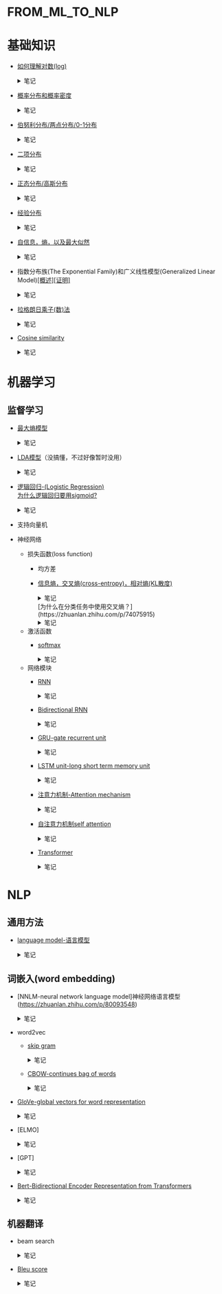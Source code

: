 # FROM_ML_TO_NLP
# 基础知识
* [如何理解对数(log)](https://www.zhihu.com/question/26097157/answer/121067428)
  <details>  
  <summary>笔记</summary>  
  
  ![1c6378a1bd8dd28da10f7ae82f37cba1_r](https://user-images.githubusercontent.com/7517810/107121417-4cd35700-6860-11eb-8fb2-68b5a0f2bc51.png)  
  对数本质上是指数坐标轴的**系数**(0,1,2,3...)。对数的底数是指数坐标轴的**乘数**(2)，对数的真数是指数坐标轴的**实际数值**(1,2,4,8...)。
  </details>     
* [概率分布和概率密度](https://www.jianshu.com/p/b570b1ba92bb)
  <details>  
  <summary>笔记</summary>  
  
  **(a)概率分布函数（累积概率函数）**   
  用于描述某一段连续值的概率分布，通常用```F(x)```表示,指数值小于等于x的所有概率之和，因此必然是单调递增的（因为概率不能小于0）    
  **(b)概率(质量)函数（离散值），概率密度函数（连续值）**   
  用于描述每个数值的概率，通常用```f(x)```表示，是F(x)的导数。因此f(x)曲线下[a,b]之间的面积就是数值在[a,b]之间的概率值。  
  ![742658-6902c1e6b17050f6](https://user-images.githubusercontent.com/7517810/107124240-a04da100-6870-11eb-987b-23ff0e9167cb.jpg)  
  </details>  
* [伯努利分布/两点分布/0-1分布](https://zh.wikipedia.org/wiki/%E4%BC%AF%E5%8A%AA%E5%88%A9%E5%88%86%E5%B8%83)
  <details>  
  <summary>笔记</summary>  
  
  ![微信截图_20210208210029](https://user-images.githubusercontent.com/7517810/107305338-caf65000-6a50-11eb-9c7e-351582192b1c.png)
  进行一次伯努利实验，成功则值为1，不成功则为0.坐标轴x轴为试验次数，y轴为当试验次数为x时的成功率。  
  </details> 
* [二项分布](https://zh.wikipedia.org/wiki/%E4%BA%8C%E9%A0%85%E5%BC%8F%E5%88%86%E5%B8%83)
  <details>  
  <summary>笔记</summary>  
  
  进行n伯努利实验，如果其中k次都成功了则概率函数如下图所示，如果n=1则等价于伯努利分布  
  ![微信截图_20210206174303](https://user-images.githubusercontent.com/7517810/107131262-c8ee8e80-68a2-11eb-923b-5dad0670d022.png)  
  </details> 
* [正态分布/高斯分布](https://zh.wikipedia.org/wiki/%E6%AD%A3%E6%80%81%E5%88%86%E5%B8%83)  
  <details>  
  <summary>笔记</summary>  
    
  ![微信截图_20210206175110](https://user-images.githubusercontent.com/7517810/107131408-ea9c4580-68a3-11eb-8c1e-8622cf0e3bd4.png)
  中心极限定理：大量统计独立的随机变量的平均值的分布趋近于正态分布。
  当二项分布中n无穷大，p=0.5时，可以近似于正态分布。  
  </details> 
* [经验分布](https://zh.wikipedia.org/wiki/%E7%BB%8F%E9%AA%8C%E5%88%86%E5%B8%83%E5%87%BD%E6%95%B0)  
  <details>  
  <summary>笔记</summary>  
    
  就是经验推断整体的一个方式。直接用数据里的样本来构建一个概率分布函数，首先假设每个样本的概率都是相同的，然后将所有样本按照大小顺序叠加起来就成了经验分布的概率分布函数了。 
  </details> 
* [自信息，熵，以及最大似然](https://blog.csdn.net/yujianmin1990/article/details/71213601)
  <details>  
  <summary>笔记</summary>  
  
  **自信息，I(x)**  
  表示不确定性的程度。一个事件确定发生，是没有信息量的；而一个事件发生的概率越小，则其信息量越大。未知所带来的不确定性，就是自信息要描述的目标。  
  ![微信截图_20210206151753](https://user-images.githubusercontent.com/7517810/107128779-84f18e80-688e-11eb-8222-8c1b6b2fbc9a.png)  
  **信息熵，H(x)**  
  自信息的期望值。均匀分布时熵最大。  
  ![微信截图_20210206151842](https://user-images.githubusercontent.com/7517810/107128797-9f2b6c80-688e-11eb-9fb5-b6077f519f09.png)  
  联合熵，H(X,Y)：联合分布的混乱程度。　  
  ![微信截图_20210211224424](https://user-images.githubusercontent.com/7517810/107728025-e1074900-6cba-11eb-8899-07e1781c52b7.png)  
  互信息，I(X,Y)：两个变量相互间相互依赖程度。  
  ![微信截图_20210211224433](https://user-images.githubusercontent.com/7517810/107728026-e1074900-6cba-11eb-8a8f-bb11947894e3.png)  
  [条件熵](https://zhuanlan.zhihu.com/p/26551798)，H(X|Y)：联合分布基于某变量的条件下的熵  
  ![微信截图_20210211224439](https://user-images.githubusercontent.com/7517810/107728027-e1074900-6cba-11eb-8e11-1674e88032f9.png)  
  交叉熵，CE(X,Y)：两个分布的不相似程度的描述，越相似，交叉熵越低，越不相似，交叉熵越高。 
  ![微信截图_20210211224142](https://user-images.githubusercontent.com/7517810/107727844-532b5e00-6cba-11eb-8b28-6da838495781.png)  
  相对熵，DKL(X,Y)：两个分布的不对称程度的距离，也叫KL divergence。  
  ![微信截图_20210211224449](https://user-images.githubusercontent.com/7517810/107728028-e19fdf80-6cba-11eb-97c6-ba8d25b65545.png)    
  关系：交叉熵=信息熵+相对熵，CE(X,Y)=H(X)+DKL(X,Y)  
  </details>  
* 指数分布族(The Exponential Family)和广义线性模型(Generalized Linear Model)[[概述]](https://zhuanlan.zhihu.com/p/22876460)[[证明]](https://xg1990.com/blog/archives/304)
  <details>  
  <summary>笔记</summary>  
  
  **指数分布族**  
  ![20190214085454173](https://user-images.githubusercontent.com/7517810/107122927-c0796200-6868-11eb-983a-cf482ddf2903.png)  
  指数分布族本质上是一些常用概率分布(高斯分布，伯努利分布...)的统一表达形式，用处是找出这些概率分布的共性。  
  T(y)是充分统计量，可以理解成数据无限时的y，也即目标值。  
  η是自然参数，可以理解为各个概率分布的参数的统一表达形式。  
  a(η)是对数配分函数，是归一化因子的对数形式，本质上是用于将概率归一化的。    
  也即T,a,b确定了一种分布，η是该分布的参数。  
  **广义线性模型**  
  使用广义线性模型建模时需要进行3个假设：  
  1. P(y|x;θ),即y的条件概率分布属于指数分布族  
  2. y的估计值就是P(y|x;θ)的期望值  
  3. 自然参数η和x是线性关系  
  
  广义线性模型+以上假设+伯努利分布=逻辑回归  
  广义线性模型+以上假设+高斯分布=线性回归  
  广义线性模型+以上假设+多项式分布=softmax  
  </details> 
* [拉格朗日乘子(数)法](https://www.zhihu.com/search?type=content&q=%E6%8B%89%E6%A0%BC%E6%9C%97%E6%97%A5%E4%B9%98%E5%AD%90%E6%B3%95)
  <details>  
  <summary>笔记</summary>  
  
  拉格朗日乘子法是一种寻找多元函数在其变量受到一个或多个条件的约束时的极值的方法。
  简单来说就是把条件函数乘以一个新变量lambda，然后代入原函数里后再求导找极值就完事了。
  ![微信截图_20210209200535](https://user-images.githubusercontent.com/7517810/107449786-3522f980-6b12-11eb-8614-647a1ababf93.png)
  </details> 
* [Cosine similarity](https://zhuanlan.zhihu.com/p/78504132)
  <details>  
  <summary>笔记</summary>   
  
  可以用于测量两个词嵌入的相似度。向量相乘除以两个向量长度之积，也就是说两个向量完全一致的时候值为1，不一致的时候小于1
  ![微信截图_20210215160220](https://user-images.githubusercontent.com/7517810/107992687-36877280-6fa7-11eb-8e58-eafc88d08fc2.png)  
  </details>
# 机器学习  
## 监督学习  
* [最大熵模型](https://zhuanlan.zhihu.com/p/78504132)
  <details>  
  <summary>笔记</summary>  
  
  最大熵模型认为，在所有可能的概率模型中，熵最大的模型是最好的模型。  
  本质上就是通过样本的经验分布以及最大熵的假设来寻找符合要求的分布。  
  其中事先假设样本经验分布的期望值与实际分布的期望值相同，然后使用拉格朗日乘子法求出在概率值和为1以及样本无偏假设的情况下的熵的最大值。
  </details>
* [LDA模型](https://zhuanlan.zhihu.com/p/31470216)（没搞懂，不过好像暂时没用）
  <details>  
  <summary>笔记</summary>  
  
  它可以将文档集中每篇文档的主题以概率分布的形式给出，从而通过分析一些文档抽取出它们的主题分布后，便可以根据主题分布进行主题聚类或文本分类。属于词袋模型。
  </details>

* [逻辑回归-(Logistic Regression)](https://charlesliuyx.github.io/2017/09/04/LogisticRegression%E5%AD%A6%E4%B9%A0%E7%AC%94%E8%AE%B0/)  
  [为什么逻辑回归要用sigmoid?](https://www.zhihu.com/question/35322351/answer/67193153)  
  <details>  
  <summary>笔记</summary>  
  
  本质上来说，逻辑回归是假设f(y|x)符合指数分布族的分布规律，从而用广义线性模型推导出来的。
  也即，逻辑回归假设每个f(y|x)都是一个伯努利分布，而且x和每个对应的伯努利分布的自然参数呈线性关系。
  指数分布族中的自然参数是y前的系数。
  ![微信截图_20210208210008](https://user-images.githubusercontent.com/7517810/107305309-bd40ca80-6a50-11eb-80ce-e3aa53a0555b.png)
  </details>
* 支持向量机
* 神经网络  
  * 损失函数(loss function)
    * 均方差 
    * [信息熵，交叉熵(cross-entropy)，相对熵(KL散度)](https://charlesliuyx.github.io/2017/09/11/%E4%BB%80%E4%B9%88%E6%98%AF%E4%BF%A1%E6%81%AF%E7%86%B5%E3%80%81%E4%BA%A4%E5%8F%89%E7%86%B5%E5%92%8C%E7%9B%B8%E5%AF%B9%E7%86%B5/)   
      <details>  
      <summary>笔记</summary>  
  
      **信息熵**: 信息的不确定性或信息量的期望值。  
      公式为```sum([p[i] * f[q[i]] for i in range(n)])```。    
      其中```p[i]```为第i件事发生的概率，```q[i]```为预测的概率(或理解成储存因子)，```f[q[i]]```为```q[i]```中的信息不确定性，一般有```f[q[i]]=log(1/q[i])```，即概率越大，不确定性越低。  
      备注：这里```f[q[i]]```也可以理解为第i件事所需要的存储空间，则```f```可以理解为一整个存储策略。  
      **交叉熵**：在给定的真实分布的情况下，使用现有存储策略所需要消耗的空间大小。或者理解成：把真实值代入当前预测分布后不确定部分的大小。在训练模型的过程中，我们总希望信息熵越来越小，也即通过调整参数来最优化我们的存储策略。也可以理解成不断的拟合真实的信息量分布。    
      **相对熵**：用于衡量信息熵和交叉熵之间的差异。训练过程中总希望相对熵趋近0。  
      </details>    
      [为什么在分类任务中使用交叉熵？](https://zhuanlan.zhihu.com/p/74075915)
      <details>  
      <summary>笔记</summary>  
  
      首先给出公式：KL散度(相对熵)=信息熵-交叉熵。KL散度描述的是两个分布之间的差异，而由于对于同一数据，信息熵固定，因此使用交叉熵一样可以计算两个分布间的差值。
      </details>  
  * 激活函数      
    * [softmax](https://blog.csdn.net/bitcarmanlee/article/details/82320853)  
      <details>  
      <summary>笔记</summary>  
      
      softmax本质上也就是个激活函数，所谓激活函数也就是为了给网络引入非线性变化而已。  
      而softmax的作用有两个，一个是将分数转变为概率，另一个是让分数大的概率不要太大，分数小的概率不要太小。  
      ![20180902220822202](https://user-images.githubusercontent.com/7517810/107108946-0f43df00-680a-11eb-82c2-7396cfc8d2c7.jpg)
      </details>
  * 网络模块      
    * [RNN](https://www.bilibili.com/video/BV1gb411j7Bs?p=146)  
      <details>  
      <summary>笔记</summary>  
      
      简而言之就是将序列分成一个个时间点，然后按照时间顺序挨个进入网络。  
      每一个时间点网络接受的输入=前一个时间点的隐藏层输出+这个一时间点的数据输入，加上一个线性函数，然后经过一个激活函数(tanh或relu)。  
      每一个时间点的输出=这一个时间点的隐藏层输入，加上一个线型函数，然后经过最后的激活函数(softmax或sigmoid)。  
      需要注意的是，所有时间点是共用同一组隐层权重和输出权重的，不同时间点也就只是在这组权重上不断迭代而已。  
      正向传播  
      ![微信截图_20210211222558](https://user-images.githubusercontent.com/7517810/107726901-2413ed00-6cb8-11eb-9b91-b1488085f666.png)  
      反向传播  
      得到每个时间点输出的loss function，然后求和，将之一步步倒推回去。        
      </details>
    * [Bidirectional RNN](https://www.bilibili.com/video/BV1gb411j7Bs?p=154)
      <details>  
      <summary>笔记</summary>  
      
      单向RNN只能获得时间点之前的信息，因此有了双向RNN模型，为了就是能获取双向的信息。  
      分为两部分，正向的和普通RNN一样，从0到t。  
      反向的就是反过来，从t到0。然后在输出的时候结合正向和反向的两个输出一起进行预测。  
      </details>
    * [GRU-gate recurrent unit](https://www.bilibili.com/video/BV1gb411j7Bs?p=152&spm_id_from=pageDriver)  
      <details>  
      <summary>笔记</summary>  
  
      GRU实质上是为了处理梯度消失(gradient vanishing)的问题的，GRU中有两个门:更新门(update gate)和重置门(reset gat)。    
      什么是门呢？可以想象门就是一个二极管，电流足够他就亮，电流不够他就黑着。    
      对应到网络中，电流就是 前一时间节点的隐层状态 和 这一时间节点的输入。然后在外面的激活函数sigmoid就是开关，用来将输入二值化(要么是1，要么是0)。    
      因此两个门就是两个不同的线性方程+sigmoid激活函数的输出，结果就是1或者0。而且所有的门都是这种形式，没有本质的区别。（就像厕所门，卧室门，没有本质的区别，只是一个指示符而已）    
      重置门就是用于决定前一时间节点的隐层状态要不要保留的一个系数。  
      剩下的和RNN就很相似了，新的隐藏状态就等于经过重置门的前一时间节点的隐藏状态+这一时间节点的输入，然后外面套一个tanh。  
      最后再用更新门决定到底是要用用新的隐藏状态作为结果还是用前一时间节点的隐藏状态作为输出。  
      ![微信截图_20210214210126](https://user-images.githubusercontent.com/7517810/107897758-f8874180-6f07-11eb-901c-3462b7247805.png)
      </details>
    * [LSTM unit-long short term memory unit](https://www.bilibili.com/video/BV1gb411j7Bs?p=153)  
      <details>  
      <summary>笔记</summary>  
      
      lstm和gru表面上的区别是多了一个输出，gru是只有隐藏状态(hidden state)，而lstm多了个单元状态(cell state)，单元状态只是用于记忆信息的，不参与输出。    
      lstm和GRU的区别在于lstm取消了GRU中的重置门，然后增加了一个遗忘门和输出门。    
      lstm流程就是迁移时间点的隐藏状态+这一时间点的输入后加sigmoid变成各种门，或者加tanh变成暂时的单元状态。    
      前一时刻的单元状态*遗忘门+暂时的单元状态*更新门=新的单元状态  
      隐藏状态/输出状态=新的单元状态*输出门  
      ![微信截图_20210214210227](https://user-images.githubusercontent.com/7517810/107897780-0341d680-6f08-11eb-85a7-3732731d1de8.png)
      </details>    
    * [注意力机制-Attention mechanism](https://www.zhihu.com/question/68482809/answer/264632289)  
      <details>  
      <summary>笔记</summary>  
  
      假设我们的任务是翻译句子，从中文翻译成英文。则中文句子中每个词都可以想象成一个<key,value>的pair。key代表词语的地址，value代表词语的向量表示。英文中与中文词语对应的词便称之为query。  
      整个过程便是：  
      1. 比较key和query的相似度，得到s  
      2. 使用softmax归一化，将s转化为权重a(其实就是概率)，这里可以保证所有s之和为1(因为softmax输出的是概率嘛。。。)  
      3. 使用权重乘以value得到最终预测时的输入值  
      值得一提的是，有时候key和value可以使用同一个值，也就是都用rnn生成的output。  
      另外，步骤1中计算相似度可以用的方法有很多，比如：点乘，cosine相似度，mlp网络(一层全连接网络)  
      ![v2-07c4c02a9bdecb23d9664992f142eaa5_1440w](https://user-images.githubusercontent.com/7517810/108157513-ec8ab380-70b0-11eb-8420-5818c52dd884.png)    
      **k,q,v是什么**  
      q，k，v分别是query，key，value。  
      对于encoder self-attention，第一次计算的初始值是每个字的embedding，q用来和k做点乘计算相似度，这些相似度经过softmax变成权重，然后权重和v相乘，其实就是v的一个加权平均。  
      如果是encoder-decoder attention，q是decoder的hidden state，k和v是encoder各个位置的hidden state。
      </details>
    * [自注意力机制self attention](https://www.zhihu.com/question/68482809/answer/264632289)  
      <details>  
      <summary>笔记</summary>  
      
      顾名思义，self attention就是自己对自己的注意力机制。也即source和target都是同一组词，其余部分和注意力机制一样。  
      自注意力的用处主要在于寻找句子内单词的联系，可以找到句法特征或者语义特征。
      </details>
    * [Transformer](https://github.com/NLP-LOVE/ML-NLP/tree/master/NLP/16.7%20Transformer)  
      <details>  
      <summary>笔记</summary>  
      
      假设这里我们的任务还是从中文翻译成英文。  
      positional encoder：在普通的seq2seq模型中我们会使用embedding来给每个输入字符在embedding space中找定位置，从而让相似的词拥有相似的向量。但是同一个词在句子的不同位置也往往有不同的意思，因此这里就引入了postitional coding，基本就是通过公式计算出来字符在sentence中位置的表达向量。然后将positional encoding和embedding相加来构成一个新的包含位置信息的embedding。  
      然后就是self attention，这个是为了获得当前字符于其他字符的关联性。也即每个中文字符与其他中文字符的关联性。这里会出现的问题是每个word可能和自己的相关性太高，导致attention weight价值低，所以这里就引入了multihead attention，意思是同时对word做多个attention,然后用这些attention做加权平均，来得到最终的attention weight.
      feed forwared:这个就是个线性模型，目的就是把attention的输出调整成适合下一层的输入。  
      decoder：  
      decoder中我们会先输入英语的embedding，然后也加上position information。  
      然后和encoder中一样，使用self attention，然后将这里的输出和encoder里的输出一起输入下一层。不过这里的self attention是加了mask的。有两种mask,一种是Padding mask，是将pad的字符的权重都设为0。还有一种是sequence mask，是将所有还未出现的word的embedding都调成0，这样的原因是在生成翻译结果的时候模型是看不到当前时间点以后的信息的，因此在训练的时候也需要把以后的信息给mask掉。  
      encoder-decoder-attention：这里对decoder输入的内容和encoder输出的内容一起做attention，可以得到每个中文字符对应每个英文字符的attention weight。这里就是可以得到中文和英文一一对应的重要性  
      最后得到的输出经过几个线性层就可以得到输出了，我们得到的输出是对于下一个词的预测，是基于softmax的，就是从多个候选中选出最合适的那个词。不断将预测出的值输入decoder知道生成了最后一个word。  
      另外，值得一提的是，在每个attention层和feedforward层后都会接一个add&norm层，这层的含义就是将输入和输出值相加（就是残差模块，和resnet里的效果一样，主要就是为了防止梯度爆炸或消失。），然后做一个norm，一般norm是layer norm，当然，我们也可以做batch norm。  
      layer norm：对于同一个数据做norm保证mean=0, std=1  
      batch norm: 对于一个batch里各个数据向量值做norm，保证同一个维度mean=0,std=1    
      </details>

      
# NLP
## 通用方法
* [language model-语言模型](https://zhuanlan.zhihu.com/p/28080127)
  <details>  
  <summary>笔记</summary>  
  
  简单地说，语言模型就是用来计算一个句子的概率的模型，也就是判断一句话是否是人话的概率.
  </details>
      
## 词嵌入(word embedding)
* [NNLM-neural network language model]神经网络语言模型(https://zhuanlan.zhihu.com/p/80093548)  
  <details>  
  <summary>笔记</summary>  
  
  NNLM是非常早期的一个模型，这个模型是试图用前t-1个单词来预测第t个单词。  
  一开始是输入每个单词的one hot vector，然后乘以一个矩阵(实质上就是embedding matrix)得到这个词的向量表示。  
  然后输入一个全连接层加tanh激活函数，最后再输入对应字典大小的全连接层加softmax预测结果。  
  ![v2-8fb5317fd5f6be810c9bbdf56f2d33a1_1440w](https://user-images.githubusercontent.com/7517810/108261153-32875c00-7131-11eb-9f60-37db04af73d1.jpg)  
  </details>
* word2vec
  * [skip gram](https://www.bilibili.com/video/BV1gb411j7Bs?p=161)
    <details>  
    <summary>笔记</summary>  
    
    选定中间词（context），预测周围词(target)。并借此优化中间词的embedding。之所以叫skip gram是因为每次都是随机选择预测中词的左边第几个，或者右边第几个，中间可以间隔几个词。  
    基本流程就是：先找到中间词的embedding，然后经过一个线性操作，放入softmax，并用交叉熵作为loss function，最终通过梯度下降来优化embedding。  
    **优化：**  
    使用softmax有一个问题就是我们softmax公式里的除数是词库里所有embedding的和，算这个和很费时间。因此有了hierachical softmax，通过类似二分搜索的形式来确定embedding的所在位置。  
    **随机选择：**  
    也就是说怎么选择预测哪个周围词。最简单的方式就是限定个范围，比如前后十个词以内，然后随机挑。但这样就有个问题，有一些连接词比如of, the, and就会出现的非常多，但这些词通常对中间词的理解没有什么太大的帮助。
    **负采样：**
    先选定一对context和target，并且标记为1，然后随机从词库里挑k个词作为negative target，也即标记为0。  
    如果数据库较小k一般选择5-20，如果较大就选择2-5。一般选negative target的的时候是基于词频的3/4次幂的占比来计算取词概率的，这样就不会出现太多连接词，并且也尽量的平均分布。
    然后用一个logistic regression来分类就行了。
    放在神经网络中也就是：先找到中间词的embedding,然后经过一个线性操作，之后放入sigmoid分别对这k+1个pair进行二分类预测。从而避免了softmax中对所有词的求和。
    </details>
  * [CBOW-continues bag of words](https://easyai.tech/blog/nlp-%E9%A2%86%E5%9F%9F%E9%87%8C%E7%9A%848-%E7%A7%8D%E6%96%87%E6%9C%AC%E8%A1%A8%E7%A4%BA%E6%96%B9%E5%BC%8F%E5%8F%8A%E4%BC%98%E7%BC%BA%E7%82%B9/)
    <details>  
    <summary>笔记</summary> 
  
    使用上下文的词预测中间词
    </details>
* [GloVe-global vectors for word representation](https://www.fanyeong.com/2018/02/19/glove-in-detail/)
    <details>  
    <summary>笔记</summary> 
    
    对于每一对pair:context word和target word，基于固定窗口统计context word和target word的共现次数，记做X(会随着距离衰减)。theta作为target的embedding，e作为context的embedding，通过gradient descent最小化f(x)sum((theta\*e+bi-bj'-log(x))^2 for 所有pair。) ，这里f(x)是一个权重，一个是为了防止x=0时log(x)变成无穷大(f(0)=0)，还有一个就是给词频太大或词频太小的词一个合理的weight.还有一个有意思的部分是，theta和e是对称的，因此最后的embedding通常是取两者的平均（得到的embedding代表了两个词之间的关系，可以通过求和得到某个特定词的vector表示）  
    另外，embedding事实上是比较难以解释的，因为每一个系数都可能是多个不同属性的线性叠加，比如0.2\*性别+0.8\*食物
    ![微信截图_20210215200334](https://user-images.githubusercontent.com/7517810/108006234-e9b49380-6fc8-11eb-8c7d-14d2d1e9c56e.png)
    </details>
* [ELMO]  
  <details>  
  <summary>笔记</summary> 

  使用bi-lstm抽取文本特征
  </details>
* [GPT]  
  <details>  
  <summary>笔记</summary> 

  使用单向transformer抽取文本特征
  </details>
* [Bert-Bidirectional Encoder Representation from Transformers](https://zhuanlan.zhihu.com/p/46652512)  
  <details>  
  <summary>笔记</summary>  

  使用双向transformer抽取文本特征。输入层的embedding和transformer有所不同，是token embedding, segment embedding, position embedding之和。其中segment embedding是用于句子的区分，position embedding不是用三角函数，而是学习出来的。  
  bert使用两大任务进行预训练：  
  1.masked lm，就是随机mask15%的词语，然后用上下文预测这个词。mask方法是10%不替换，10%随机替换成别的词，80%替换成占位符。  
  2.next sentence prediction，就是预测B是不是A的下一个句子。由此获得段落之间的知识。
  </details>
## 机器翻译
  * beam search  
    <details>  
    <summary>笔记</summary>  
    
    在机器翻译过程中greedy search的方式得到的答案并不理想，因为往往局部最优并不代表全局最优，而又不可能所有组合都试一遍，因此就有了beam search.  
    beam search就是同时保持k个局部最优解，从而使得答案更为理想一些。  
    **优化**      
    **length normalization**  
    就是将每一步的概率值取log。因为beam search在取局部最优时比较的是到目前为止的概率之积，由于概率都是小于1的，这就会导致越长的sentence被取到的概率越小。通过取log，概率相乘就变成了Log相加，从而避免了这个问题。
    </details>
  * [Bleu score](https://www.bilibili.com/video/BV1gb411j7Bs?p=171&spm_id_from=pageDriver)
    <details>  
    <summary>笔记</summary>  
  
    用于给翻译出的句子打分。基本思路就是从人类翻译的句子中找相同的词，然后算count之比。 
    机器翻译的词语一个就是一个count，人类翻译句子里每个词语的max count=机器翻译里的max count。  
    例如，人类翻译:what the fuck。机器翻译:what the what hell。    
    则机器翻译的count=2+1+1， 人类翻译的count=1+1+0，p=2/4=1/2。    
    上面的例子是针对gram=1来算的，在实际中还可以用gram=2,3,4...也就是词组的出现次数。      
    ![微信截图_20210216222243](https://user-images.githubusercontent.com/7517810/108151783-8187af80-70a5-11eb-9eee-72f3039c1eda.png)  
    在最后的公式里上面的比例是在e的power上的，然后外面还会加一个惩罚项，是用来防止短句子得分过高  
    ![微信截图_20210216222220](https://user-images.githubusercontent.com/7517810/108151787-82b8dc80-70a5-11eb-9238-5b3b271accca.png)  
    </details>


